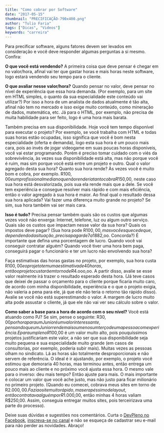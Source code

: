```yaml
---
title: "Como cobrar por Software"
date: "2017-05-15"
thumbnail: "PRECIFICAÇÃO-790x400.png"
author: "Tulio Faria"
tags: ["Dicas", "Videos"]
keywords: "carreira"
---
```




Para precificar software, alguns fatores devem ser levados em consideração e você deve responder algumas perguntas a si mesmo. Confira:

**O que você está vendendo?**
A primeira coisa que deve pensar é chegar em no valor/hora, afinal vai ter que gastar horas e mais horas neste software, logo estará vendendo seu tempo para o cliente.

**O que avaliar nesse valor/hora?**
Quando pensar no valor, deve pensar no nível de experiência que essa hora demanda. (Por exemplo, para um site em HTML simples, o quanto da sua especialidade este conteúdo vai utilizar?) Por isso a hora de um analista de dados atualmente é tão alta, afinal não tem no mercado e isso exige muito conteúdo, como mineração de dados, matemática, etc. Já para o HTML, por exemplo, não precisa de muita habilidade para ser feito, logo é uma hora mais barata.

Também precisa em sua disponibilidade. Hoje você tem tempo disponível para executar o projeto? Por exemplo, se você trabalha com HTML e todas suas horas estão ocupadas, isso significa que você é bom nesta especialidade (oferta e demanda), logo esta sua hora é um pouco mais cara, pois ao invés de jogar videogame em suas poucas horas disponíveis, você vai estar programando. Porém é preciso tomar cuidado com o viés da sobrevivência, às vezes sua disponibilidade está alta, mas não porque você é ruim, mas sim porque você está entre um projeto e outro.
Qual o valor agregado desta sua hora?
Quanto sua hora rende? Às vezes você é muito bom e cobra, por exemplo. R$100,00 e um profissional mediano que não renderia tanto cobra R$150,00, neste caso sua hora está desvalorizada, pois sua ela rende mais que a dele. Se você tem experiência e consegue resolver mais rápido e com mais eficiência, então o valor agregado à sua hora é maior. Ao final qual o resultado dessa sua hora aplicada? Vai fazer uma diferença muito grande no projeto? Se sim, sua hora também vai ser mais cara.

**Isso é tudo?**
Precisa pensar também quais são os custos que algumas vezes você não enxerga: Internet, telefone, luz ou algum outro serviço. Quais são os custos que impactam nesse valor da sua hora? Quais os impostos deve pagar? (Sua hora pode R$100,00, mas você esquece de que, dependendo da situação, precisa pagar de 7 a 18% de imposto, então acaba recebendo R$82,oo. Concorda?)
É importante que defina uma porcentagem de lucro. Quando você vai conseguir contratar alguém? Quando você tiver uma hora bem paga, conseguirá pagar o funcionário e ter um lucro não envolvendo sua hora?

Faça estimativas das horas gastas no projeto, por exemplo, sua hora custa R$100,00 e o projeto tem uma estimativa de 40 horas, então o projeto custará em torno de R$4.ooo,oo. A partir disso, avalie se esse valor realmente irá trazer o resultado esperado desta hora. (Já teve casos que deixei de passar o orçamento para o cliente porque ficaria muito caro, de acordo com minha disponibilidade, experiência e o que o projeto exigia, não valeria a pena para ele, já que ele não teria o retorno tão rápido disso).
Avalie se você não está superestimando o valor. A margem de lucro muito alta pode assustar o cliente, já que ele não vai ver seu cálculo sobre o valor.

**Como saber a base para a hora de acordo com o seu nível?**
Você está atuando como PJ? Se sim, pense o seguinte: R$30,00 por hora para um Junior é um valor interessante, pensando que um Junior rende mais ou menos um terço de uma pessoa com experiência. E para um pleno R$100,00 é um valor muito alto, pois pouquíssimos projetos justificariam este valor, a não ser que sua disponibilidade seja muito pequena e sua especialidade muito grande (em casos de consultorias, por exemplo, poderia subir mais).
Muitas vezes as pessoas olham no sindicato. Lá as horas são totalmente desproporcionais e não servem de referência. O ideal é ir ajustando, por exemplo, o projeto você estimou que demoraria 40 horas, mas terminou antes, então entrega um pouco mais ao cliente e no próximo você ajusta essa hora. O mesmo vale para o inverso: deu mais tempo? Então ajuste para mais.
O mais importante é colocar um valor que você ache justo, mas não justo para ficar milionário no primeiro projeto. (Quando eu comecei, cobrava meus sites em torno de R$2.000,00. Fazia o site muito rápido, mas era péssimo de layout, então contratava alguém por R$1.000,00, então minhas 4 horas valiam R$250,00. Assim, conseguia entregar muitos sites, pois terceirizava uma parte do processo).

Deixe suas dúvidas e sugestões nos comentários. Curta o [DevPleno no Facebook](https://www.facebook.com/devpleno), [inscreva-se no canal](https://www.youtube.com/devplenocom) e não se esqueça de cadastrar seu e-mail para não perder as novidades. Abraço!